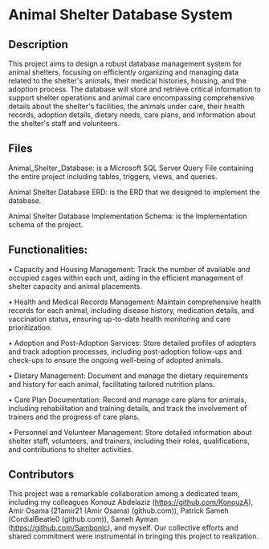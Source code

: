 # Animal Shelter Database System

## Description

This project aims to design a robust database management system for animal shelters, focusing on efficiently organizing and managing data related to the shelter's animals, their medical histories, housing, and the adoption process. The database will store and retrieve critical information to support shelter operations and animal care encompassing comprehensive details about the shelter's facilities, the animals under care, their health records, adoption details, dietary needs, care plans, and information about the shelter's staff and volunteers.

## Files

Animal_Shelter_Database: is a Microsoft SQL Server Query File containing the entire project including tables, triggers, views, and queries.

Animal Shelter Database ERD: is the ERD that we designed to implement the database.

Animal Shelter Database Implementation Schema: is the Implementation schema of the project.


## Functionalities:

•  Capacity and Housing Management: Track the number of available and occupied cages within each unit, aiding in the efficient management of shelter capacity and animal placements.

•  Health and Medical Records Management: Maintain comprehensive health records for each animal, including disease history, medication details, and vaccination status, ensuring up-to-date health monitoring and care prioritization.

•  Adoption and Post-Adoption Services: Store detailed profiles of adopters and track adoption processes, including post-adoption follow-ups and check-ups to ensure the ongoing well-being of adopted animals.

•  Dietary Management: Document and manage the dietary requirements and history for each animal, facilitating tailored nutrition plans.

•  Care Plan Documentation: Record and manage care plans for animals, including rehabilitation and training details, and track the involvement of trainers and the progress of care plans.

•  Personnel and Volunteer Management: Store detailed information about shelter staff, volunteers, and trainers, including their roles, qualifications, and contributions to shelter activities.

## Contributors

This project was a remarkable collaboration among a dedicated team, including my colleagues Konouz Abdelaziz (https://github.com/KonouzA), Amir Osama (21amir21 (Amir Osama) (github.com)), Patrick Sameh (CordialBeatle0 (github.com)), Sameh Ayman (https://github.com/Sambonic), and myself. Our collective efforts and shared commitment were instrumental in bringing this project to realization.
